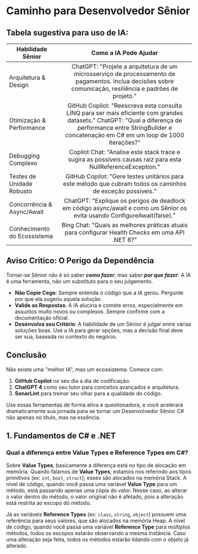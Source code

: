 # Caminho para Desenvolvedor Sênior


## Tabela sugestiva para uso de IA:

| Habilidade Sênior  | Como a IA Pode Ajudar |
| ------------- |:-------------:|
| Arquitetura & Design | ChatGPT: "Projete a arquitetura de um microsserviço de processamento de pagamentos. Inclua decisões sobre comunicação, resiliência e padrões de projeto." |
| Otimização & Performance | GitHub Copilot: "Reescreva esta consulta LINQ para ser mais eficiente com grandes datasets." ChatGPT: "Qual a diferença de performance entre StringBuilder e concatenação em C# em um loop de 1000 iterações?" |
| Debugging Complexo | Copilot Chat: "Analise este stack trace e sugira as possíveis causas raiz para esta NullReferenceException." |
| Testes de Unidade Robusto | GitHub Copilot: "Gere testes unitários para este método que cubram todos os caminhos de exceção possíveis." |
| Concorrência & Async/Await | ChatGPT: "Explique os perigos de deadlock em código async/await e como um Sênior os evita usando ConfigureAwait(false)." |
| Conhecimento do Ecossistema | Bing Chat: "Quais as melhores práticas atuais para configurar Health Checks em uma API .NET 8?" |

## Aviso Crítico: O Perigo da Dependência
Tornar-se Sênior não é só saber **_como fazer_**, mas saber **_por que fazer_**. A IA é uma ferramenta, não um substituto para o seu julgamento.
* **Não Copie Cego**: Sempre entenda o código que a IA gerou. Pergunte por que ela sugeriu aquela solução.
* **Valide as Respostas**: A IA alucina e comete erros, especialmente em assuntos muito novos ou complexos. Sempre confirme com a documentação oficial.
* **Desenvolva seu Critério**: A habilidade de um Sênior é julgar entre várias soluções boas. Use a IA para gerar opções, mas a decisão final deve ser sua, baseada no contexto do negócio.

## Conclusão
Não existe uma "melhor IA", mas um ecossistema. Comece com:
1. **GitHub Copilot** no seu dia a dia de codificação.
2. **ChatGPT 4** como seu tutor para conceitos avançados e arquitetura.
3. **SonarLint** para treinar seu olhar para a qualidade do código.

Use essas ferramentas de forma ativa e questionadora, e você acelerará dramaticamente sua jornada para se tornar um Desenvolvedor Sênior C# não apenas no título, mas na essência.

## 1. Fundamentos de C# e .NET

### Qual a diferença entre **Value Types** e **Reference Types** em C#?
Sobre **Value Types**, basicamente a diferença está no tipo de alocação em memória.
Quando falamos de **Value Types**, estamos nos referindo aos tipos primitivos (ex: `int`, `bool`, `struct`); esses são alocados na memória Stack.
A nível de código, quando você passa uma variável **Value Type** para um método, está passando apenas uma cópia do valor. Nesse caso, ao alterar o valor dentro do método, o valor original não é afetado, pois a alteração está restrita ao escopo do método.

Já as variáveis **Reference Types** (ex: `class`, `string`, `object`) possuem uma referência para seus valores, que são alocados na memória Heap.
A nível de código, quando você passa uma variável **Reference Type** para múltiplos métodos, todos os escopos estarão observando a mesma instância. Caso uma alteração seja feita, todos os métodos estarão lidando com o objeto já alterado.
